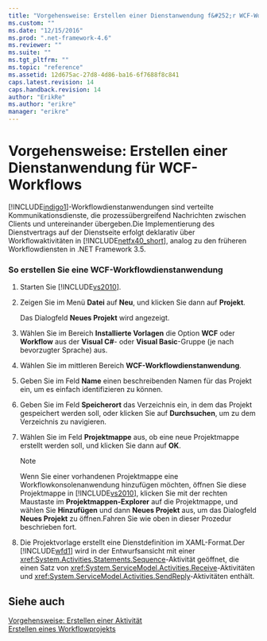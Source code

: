 ```yaml
---
title: "Vorgehensweise: Erstellen einer Dienstanwendung f&#252;r WCF-Workflows | Microsoft Docs"
ms.custom: ""
ms.date: "12/15/2016"
ms.prod: ".net-framework-4.6"
ms.reviewer: ""
ms.suite: ""
ms.tgt_pltfrm: ""
ms.topic: "reference"
ms.assetid: 12d675ac-27d8-4d86-ba16-6f7688f8c841
caps.latest.revision: 14
caps.handback.revision: 14
author: "ErikRe"
ms.author: "erikre"
manager: "erikre"
---
```

# Vorgehensweise: Erstellen einer Dienstanwendung f&#252;r WCF-Workflows
[!INCLUDE[indigo1](../workflow-designer/includes/indigo1_md.md)]\-Workflowdienstanwendungen sind verteilte Kommunikationsdienste, die prozessübergreifend Nachrichten zwischen Clients und untereinander übergeben.Die Implementierung des Dienstvertrags auf der Dienstseite erfolgt deklarativ über Workflowaktivitäten in [!INCLUDE[netfx40_short](../workflow-designer/includes/netfx40_short_md.md)], analog zu den früheren Workflowdiensten in .NET Framework 3.5.  
  
### So erstellen Sie eine WCF\-Workflowdienstanwendung  
  
1.  Starten Sie [!INCLUDE[vs2010](../modeling/includes/vs2010_md.md)].  
  
2.  Zeigen Sie im Menü **Datei** auf **Neu**, und klicken Sie dann auf **Projekt**.  
  
     Das Dialogfeld **Neues Projekt** wird angezeigt.  
  
3.  Wählen Sie im Bereich **Installierte Vorlagen** die Option **WCF** oder **Workflow** aus der **Visual C\#**\- oder **Visual Basic**\-Gruppe \(je nach bevorzugter Sprache\) aus.  
  
4.  Wählen Sie im mittleren Bereich **WCF\-Workflowdienstanwendung**.  
  
5.  Geben Sie im Feld **Name** einen beschreibenden Namen für das Projekt ein, um es einfach identifizieren zu können.  
  
6.  Geben Sie im Feld **Speicherort** das Verzeichnis ein, in dem das Projekt gespeichert werden soll, oder klicken Sie auf **Durchsuchen**, um zu dem Verzeichnis zu navigieren.  
  
7.  Wählen Sie im Feld **Projektmappe** aus, ob eine neue Projektmappe erstellt werden soll, und klicken Sie dann auf **OK**.  
  
    > [!NOTE]
    >  Wenn Sie einer vorhandenen Projektmappe eine Workflowkonsolenanwendung hinzufügen möchten, öffnen Sie diese Projektmappe in [!INCLUDE[vs2010](../modeling/includes/vs2010_md.md)], klicken Sie mit der rechten Maustaste im **Projektmappen\-Explorer** auf die Projektmappe, und wählen Sie **Hinzufügen** und dann **Neues Projekt** aus, um das Dialogfeld **Neues Projekt** zu öffnen.Fahren Sie wie oben in dieser Prozedur beschrieben fort.  
  
8.  Die Projektvorlage erstellt eine Dienstdefinition im XAML\-Format.Der [!INCLUDE[wfd1](../workflow-designer/includes/wfd1_md.md)] wird in der Entwurfsansicht mit einer <xref:System.Activities.Statements.Sequence>\-Aktivität geöffnet, die einen Satz von <xref:System.ServiceModel.Activities.Receive>\-Aktivitäten und <xref:System.ServiceModel.Activities.SendReply>\-Aktivitäten enthält.  
  
## Siehe auch  
 [Vorgehensweise: Erstellen einer Aktivität](../Topic/How%20to:%20Create%20an%20Activity.md)   
 [Erstellen eines Workflowprojekts](../workflow-designer/creating-a-workflow-project.md)